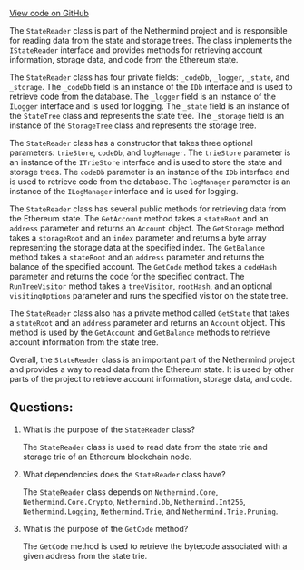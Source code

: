 [View code on GitHub](https://github.com/nethermindeth/nethermind/Nethermind.State/StateReader.cs)

The `StateReader` class is part of the Nethermind project and is responsible for reading data from the state and storage trees. The class implements the `IStateReader` interface and provides methods for retrieving account information, storage data, and code from the Ethereum state.

The `StateReader` class has four private fields: `_codeDb`, `_logger`, `_state`, and `_storage`. The `_codeDb` field is an instance of the `IDb` interface and is used to retrieve code from the database. The `_logger` field is an instance of the `ILogger` interface and is used for logging. The `_state` field is an instance of the `StateTree` class and represents the state tree. The `_storage` field is an instance of the `StorageTree` class and represents the storage tree.

The `StateReader` class has a constructor that takes three optional parameters: `trieStore`, `codeDb`, and `logManager`. The `trieStore` parameter is an instance of the `ITrieStore` interface and is used to store the state and storage trees. The `codeDb` parameter is an instance of the `IDb` interface and is used to retrieve code from the database. The `logManager` parameter is an instance of the `ILogManager` interface and is used for logging.

The `StateReader` class has several public methods for retrieving data from the Ethereum state. The `GetAccount` method takes a `stateRoot` and an `address` parameter and returns an `Account` object. The `GetStorage` method takes a `storageRoot` and an `index` parameter and returns a byte array representing the storage data at the specified index. The `GetBalance` method takes a `stateRoot` and an `address` parameter and returns the balance of the specified account. The `GetCode` method takes a `codeHash` parameter and returns the code for the specified contract. The `RunTreeVisitor` method takes a `treeVisitor`, `rootHash`, and an optional `visitingOptions` parameter and runs the specified visitor on the state tree.

The `StateReader` class also has a private method called `GetState` that takes a `stateRoot` and an `address` parameter and returns an `Account` object. This method is used by the `GetAccount` and `GetBalance` methods to retrieve account information from the state tree.

Overall, the `StateReader` class is an important part of the Nethermind project and provides a way to read data from the Ethereum state. It is used by other parts of the project to retrieve account information, storage data, and code.
## Questions: 
 1. What is the purpose of the `StateReader` class?
    
    The `StateReader` class is used to read data from the state trie and storage trie of an Ethereum blockchain node.

2. What dependencies does the `StateReader` class have?
    
    The `StateReader` class depends on `Nethermind.Core`, `Nethermind.Core.Crypto`, `Nethermind.Db`, `Nethermind.Int256`, `Nethermind.Logging`, `Nethermind.Trie`, and `Nethermind.Trie.Pruning`.

3. What is the purpose of the `GetCode` method?
    
    The `GetCode` method is used to retrieve the bytecode associated with a given address from the state trie.